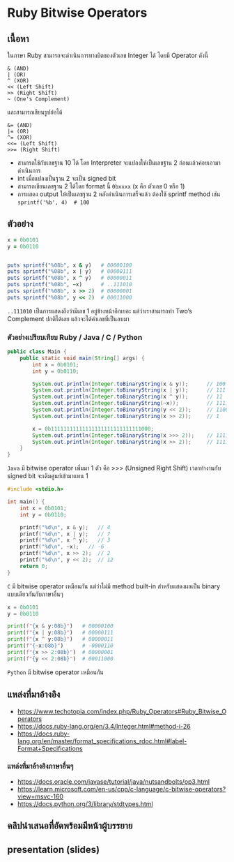 # Ruby Bitwise Operators
## เนื้อหา

ในภาษา Ruby สามารถจะดำเนินการทางบิตของตัวเลข Integer ได้ โดยมี Operator ดังนี้

```
& (AND)
| (OR)
^ (XOR)
<< (Left Shift)
>> (Right Shift)
~ (One's Complement)
```

และสามารถเขียนรูปย่อได้

```
&= (AND)
|= (OR)
^= (XOR)
<<= (Left Shift)
>>= (Right Shift)
```


- สามารถใช้กับเลขฐาน 10 ได้ โดย Interpreter จะแปลงให้เป็นเลขฐาน 2 ก่อนแล้วค่อยเอามาดำเนินการ  
- int เมื่อแปลงเป็นฐาน 2 จะเป็น signed bit  
- สามารถเขียนเลขฐาน 2 ได้โดย format นี้ `0bxxxx` (x คือ ตัวเลข 0 หรือ 1)  
- การแสดง output ให้เป็นเลขฐาน 2 หลังดำเนินการเสร็จแล้ว ต้องใช้ sprintf method เช่น 
`sprintf('%b', 4)  # 100`

## ตัวอย่าง

```Ruby
x = 0b0101
y = 0b0110


puts sprintf("%08b", x & y)   # 00000100
puts sprintf("%08b", x | y)   # 00000111
puts sprintf("%08b", x ^ y)   # 00000011
puts sprintf("%08b", ~x)  	  # ..111010 
puts sprintf("%08b", x >> 2)  # 00000001
puts sprintf("%08b", y << 2)  # 00011000 
```
`..111010` เป็นการแสดงถึงว่ามีเลข 1 อยู่ข้างหน้าอีกเยอะ แต่ว่าเราสามารถทำ Two’s Complement ปกติได้เลย แล้วจะได้ค่าเลขที่เป็นลบมา

### ตัวอย่างเปรียบเทียบ Ruby / Java / C / Python

```Java
public class Main {
    public static void main(String[] args) {
        int x = 0b0101;
        int y = 0b0110;

        System.out.println(Integer.toBinaryString(x & y));   	// 100
        System.out.println(Integer.toBinaryString(x | y));   	// 111
        System.out.println(Integer.toBinaryString(x ^ y));   	// 11
        System.out.println(Integer.toBinaryString(~x));   		// 11111111111111111111111111111010
        System.out.println(Integer.toBinaryString(y << 2));  	// 1100
        System.out.println(Integer.toBinaryString(x >> 2)); 	// 1

		x = 0b11111111111111111111111111111000; 
		System.out.println(Integer.toBinaryString(x >>> 2)); 	// 111111111111111111111111111110
		System.out.println(Integer.toBinaryString(x >> 2)); 	// 11111111111111111111111111111110
    }
}
```
`Java` มี bitwise operator เพิ่มมา 1 ตัว คือ >>> (Unsigned Right Shift)
เวลาทำงานกับ signed bit จะเติมศูนย์เข้ามาแทน 1

```C
#include <stdio.h>

int main() {
    int x = 0b0101;
    int y = 0b0110; 

    printf("%d\n", x & y);   // 4
    printf("%d\n", x | y);   // 7
    printf("%d\n", x ^ y);   // 3
    printf("%d\n", ~x);   // -6
    printf("%d\n", x >> 2);  // 2
    printf("%d\n", y << 2);  // 12
    return 0;
}
```
`C` มี bitwise operator เหมือนกัน แต่ว่าไม่มี method built-in สำหรับแสดงผลเป็น binary แบบเดียวกันกับภาษาอื่นๆ

```Python
x = 0b0101 
y = 0b0110

print(f"{x & y:08b}")   # 00000100
print(f"{x | y:08b}")   # 00000111
print(f"{x ^ y:08b}")   # 00000011
print(f"{~x:08b}")  	# -0000110
print(f"{x >> 2:08b}")  # 00000001
print(f"{y << 2:08b}")  # 00011000
```
`Python` มี bitwise operator เหมือนกัน

## แหล่งที่มาอ้างอิง
- https://www.techotopia.com/index.php/Ruby_Operators#Ruby_Bitwise_Operators
- https://docs.ruby-lang.org/en/3.4/Integer.html#method-i-26
- https://docs.ruby-lang.org/en/master/format_specifications_rdoc.html#label-Format+Specifications

### แหล่งที่มาอ้างอิงภาษาอื่นๆ

- https://docs.oracle.com/javase/tutorial/java/nutsandbolts/op3.html
- https://learn.microsoft.com/en-us/cpp/c-language/c-bitwise-operators?view=msvc-160
- https://docs.python.org/3/library/stdtypes.html
	
## คลิปนำเสนอที่อัดพร้อมมีหน้าผู้บรรยาย

## presentation (slides)
